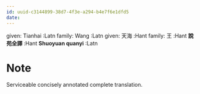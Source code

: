 ```yaml
---
id: uuid-c3144899-38d7-4f3e-a294-b4e7f6e1dfd5
date: 
---
```


given: Tianhai  :Latn
family: Wang  :Latn
given: 天海  :Hant
family: 王 :Hant
**說苑全譯** :Hant
**Shuoyuan quanyi** :Latn
# Note
Serviceable concisely annotated complete translation.